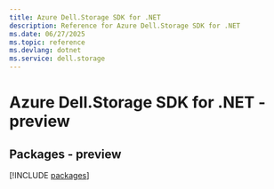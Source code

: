```yaml
---
title: Azure Dell.Storage SDK for .NET
description: Reference for Azure Dell.Storage SDK for .NET
ms.date: 06/27/2025
ms.topic: reference
ms.devlang: dotnet
ms.service: dell.storage
---
```

# Azure Dell.Storage SDK for .NET - preview
## Packages - preview
[!INCLUDE [packages](dell.storage-index.md)]